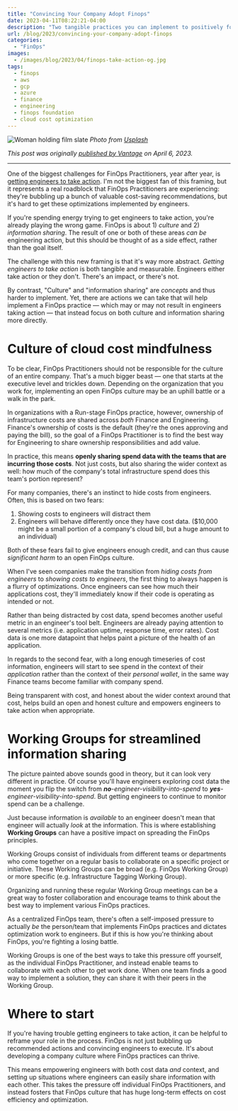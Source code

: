 ```yaml
---
title: "Convincing Your Company Adopt Finops"
date: 2023-04-11T08:22:21-04:00
description: "Two tangible practices you can implement to positively foster a FinOps culture"
url: /blog/2023/convincing-your-company-adopt-finops
categories:
  - "FinOps"
images:
  - /images/blog/2023/04/finops-take-action-og.jpg
tags:
  - finops
  - aws
  - gcp
  - azure
  - finance
  - engineering
  - finops foundation
  - cloud cost optimization
---
```

![Woman holding film slate](/images/blog/2023/04/finops-take-action.jpg)
_Photo from [Usplash](https://unsplash.com/photos/A-obUh61bKw)_

*This post was originally [published by Vantage](https://www.vantage.sh/blog/convincing-your-company-adopt-finops) on April 6, 2023.*

---

One of the biggest challenges for FinOps Practitioners, year after year, is [getting engineers to take action](https://data.finops.org/#3388). I'm not the biggest fan of this framing, but it represents a real roadblock that FinOps Practitioners are experiencing: they're bubbling up a bunch of valuable cost-saving recommendations, but it's hard to get these optimizations implemented by engineers.

If you're spending energy trying to get engineers to take action, you're already playing the wrong game. FinOps is about 1) *culture* and 2) *information sharing*. The result of one or both of these areas *can be* engineering action, but this should be thought of as a side effect, rather than the goal itself.

The challenge with this new framing is that it's way more abstract. *Getting engineers to take action* is both tangible and measurable. Engineers either take action or they don't. There's an impact, or there's not.

By contrast, "Culture" and "information sharing" are *concepts* and thus harder to implement. Yet, there are actions we can take that will help implement a FinOps practice — which may or may not result in engineers taking action — that instead focus on both culture and information sharing more directly.

# Culture of cloud cost mindfulness
To be clear, FinOps Practitioners should not be responsible for the culture of an entire company. That's a much bigger beast — one that starts at the executive level and trickles down. Depending on the organization that you work for, implementing an open FinOps culture may be an uphill battle or a walk in the park.

In organizations with a Run-stage FinOps practice, however, ownership of infrastructure costs are shared across *both* Finance and Engineering. Finance's ownership of costs is the default (they're the ones approving and paying the bill), so the goal of a FinOps Practitioner is to find the best way for Engineering to share ownership responsibilities and add value.

In practice, this means **openly sharing spend data with the teams that are incurring those costs**. Not just costs, but also sharing the wider context as well: how much of the company's total infrastructure spend does this team's portion represent?

For many companies, there's an instinct to hide costs from engineers. Often, this is based on two fears:

1. Showing costs to engineers will distract them
2. Engineers will behave differently once they have cost data. ($10,000 might be a small portion of a company's cloud bill, but a huge amount to an individual)

Both of these fears fail to give engineers enough credit, and can thus cause *significant harm* to an open FinOps culture.

When I've seen companies make the transition from *hiding costs from engineers* to *showing costs to engineers*, the first thing to always happen is a flurry of optimizations. Once engineers can see how much their applications cost, they'll immediately know if their code is operating as intended or not.

Rather than being distracted by cost data, spend becomes another useful metric in an engineer's tool belt. Engineers are already paying attention to several metrics (i.e. application uptime, response time, error rates). Cost data is one more datapoint that helps paint a picture of the health of an application.

In regards to the second fear, with a long enough timeseries of cost information, engineers will start to see spend in the context of their *application* rather than the context of their *personal wallet*, in the same way Finance teams become familiar with company spend.

Being transparent with cost, and honest about the wider context around that cost, helps build an open and honest culture and empowers engineers to take action when appropriate.

# Working Groups for streamlined information sharing
The picture painted above sounds good in theory, but it can look very different in practice. Of course you'll have engineers exploring cost data the moment you flip the switch from ***no**-engineer-visibility-into-spend* to ***yes**-engineer-visibility-into-spend*. But getting engineers to continue to monitor spend can be a challenge.

Just because information is *available* to an engineer doesn't mean that engineer will actually *look* at the information. This is where establishing **Working Groups** can have a positive impact on spreading the FinOps principles.

Working Groups consist of individuals from different teams or departments who come together on a regular basis to collaborate on a specific project or initiative. These Working Groups can be broad (e.g. FinOps Working Group) or more specific (e.g. Infrastructure Tagging Working Group).

Organizing and running these regular Working Group meetings can be a great way to foster collaboration and encourage teams to think about the best way to implement various FinOps practices.

As a centralized FinOps team, there's often a self-imposed pressure to actually *be* the person/team that implements FinOps practices and dictates optimization work to engineers. But if this is how you're thinking about FinOps, you're fighting a losing battle.

Working Groups is one of the best ways to take this pressure off yourself, as the individual FinOps Practitioner, and instead enable teams to collaborate with each other to get work done. When one team finds a good way to implement a solution, they can share it with their peers in the Working Group.

# Where to start
If you're having trouble getting engineers to take action, it can be helpful to reframe your role in the process. FinOps is not just bubbling up recommended actions and convincing engineers to execute. It's about developing a company culture where FinOps practices can thrive.

This means empowering engineers with both cost data *and* context, and setting up situations where engineers can easily share information with each other. This takes the pressure off individual FinOps Practitioners, and instead fosters that FinOps culture that has huge long-term effects on cost efficiency and optimization.

